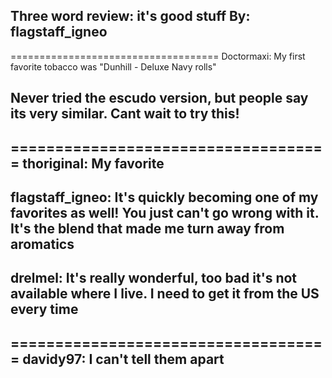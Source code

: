 Three word review: it's good stuff
By: flagstaff_igneo
---

====================================
Doctormaxi: My first favorite tobacco was "Dunhill - Deluxe Navy rolls"

Never tried the escudo version, but people say its very similar. Cant wait to try this!
--
====================================
thoriginal: My favorite
--
flagstaff_igneo: It's quickly becoming one of my favorites as well! You just can't go wrong with it. It's the blend that made me turn away from aromatics 
--
drelmel: It's really wonderful, too bad it's not available where I live. I need to get it from the US every time
--
====================================
davidy97: I can't tell them apart
--
